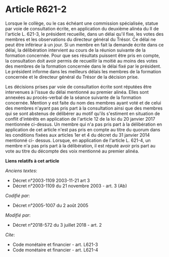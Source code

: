 # Article R621-2

Lorsque le collège, ou le cas échéant une commission spécialisée, statue par voie de consultation écrite, en application du
deuxième alinéa du II de l'article L. 621-3, le président recueille, dans un délai qu'il fixe, les votes des membres et les
observations du directeur général du Trésor. Ce délai ne peut être inférieur à un jour. Si un membre en fait la demande
écrite dans ce délai, la délibération intervient au cours de la réunion suivante de la formation concernée. Pour que ses
résultats puissent être pris en compte, la consultation doit avoir permis de recueillir la moitié au moins des votes des
membres de la formation concernée dans le délai fixé par le président. Le président informe dans les meilleurs délais les
membres de la formation concernée et le directeur général du Trésor de la décision prise.

Les décisions prises par voie de consultation écrite sont réputées être intervenues à l'issue du délai mentionné au premier
alinéa. Elles sont annexées au procès-verbal de la séance suivante de la formation concernée. Mention y est faite du nom des
membres ayant voté et de celui des membres n'ayant pas pris part à la consultation ainsi que des membres qui se sont abstenus
de délibérer au motif qu'ils s'estiment en situation de conflit d'intérêts en application de l'article 12 de la loi du 20
janvier 2017 mentionnée ci-dessus. Un membre qui n'a pas pris part à la délibération en application de cet article n'est pas
pris en compte au titre du quorum dans les conditions fixées aux articles 1er et 4 du décret du 31 janvier 2014 mentionné ci-
dessus. Lorsque, en application de l'article L. 621-4, un membre n'a pas pris part à la délibération, il est réputé avoir
pris part au vote au titre du décompte des voix mentionné au premier alinéa.

**Liens relatifs à cet article**

_Anciens textes_:

  - Décret n°2003-1109 2003-11-21 art 3
  - Décret n°2003-1109 du 21 novembre 2003 - art. 3 (Ab)

_Codifié par_:

  - Décret n°2005-1007 du 2 août 2005

_Modifié par_:

  - Décret n°2018-572 du 3 juillet 2018 - art. 2

_Cite_:

  - Code monétaire et financier - art. L621-3
  - Code monétaire et financier - art. L621-4
